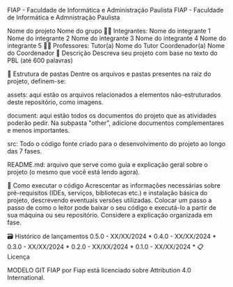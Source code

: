 FIAP - Faculdade de Informática e Administração Paulista
FIAP - Faculdade de Informática e Admnistração Paulista


Nome do projeto
Nome do grupo
👨‍🎓 Integrantes:
Nome do integrante 1
Nome do integrante 2
Nome do integrante 3
Nome do integrante 4
Nome do integrante 5
👩‍🏫 Professores:
Tutor(a)
Nome do Tutor
Coordenador(a)
Nome do Coordenador
📜 Descrição
Descreva seu projeto com base no texto do PBL (até 600 palavras)

📁 Estrutura de pastas
Dentre os arquivos e pastas presentes na raiz do projeto, definem-se:

assets: aqui estão os arquivos relacionados a elementos não-estruturados deste repositório, como imagens.

document: aqui estão todos os documentos do projeto que as atividades poderão pedir. Na subpasta "other", adicione documentos complementares e menos importantes.

src: Todo o código fonte criado para o desenvolvimento do projeto ao longo das 7 fases.

README.md: arquivo que serve como guia e explicação geral sobre o projeto (o mesmo que você está lendo agora).

🔧 Como executar o código
Acrescentar as informações necessárias sobre pré-requisitos (IDEs, serviços, bibliotecas etc.) e instalação básica do projeto, descrevendo eventuais versões utilizadas. Colocar um passo a passo de como o leitor pode baixar o seu código e executá-lo a partir de sua máquina ou seu repositório. Considere a explicação organizada em fase.

🗃 Histórico de lançamentos
0.5.0 - XX/XX/2024 *
0.4.0 - XX/XX/2024 *
0.3.0 - XX/XX/2024 *
0.2.0 - XX/XX/2024 *
0.1.0 - XX/XX/2024 *
📋 Licença


MODELO GIT FIAP por Fiap está licenciado sobre Attribution 4.0 International.
